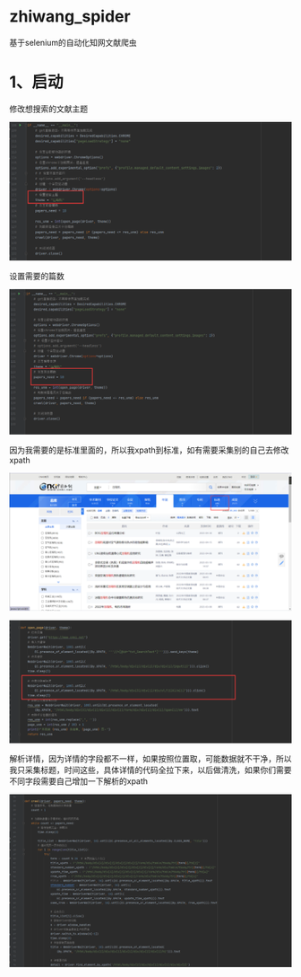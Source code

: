 # zhiwang_spider
基于selenium的自动化知网文献爬虫

# 1、启动

修改想搜索的文献主题

![](.\img\1.png)

设置需要的篇数

![image-20230512170214035](.\img\2.png)

因为我需要的是标准里面的，所以我xpath到标准，如有需要采集别的自己去修改xpath

![image-20230512170214035](.\img\4.png)

![image-20230512170214035](.\img\3.png)

解析详情，因为详情的字段都不一样，如果按照位置取，可能数据就不干净，所以我只采集标题，时间这些，具体详情的代码全拉下来，以后做清洗，如果你们需要不同字段需要自己增加一下解析的xpath

![image-20230512170214035](.\img\5.png)
